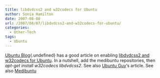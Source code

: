 ```yaml
---
title: libdvdcss2 and w32codecs for Ubuntu
author: Sonia Hamilton
date: 2007-08-08
url: /2007/08/07/libdvdcss2-and-w32codecs-for-ubuntu/
categories:
  - Other-Tech
tags:
  - Ubuntu
---
```

[Ubuntu Blog][1]{.undefined} has a good article on enabling [libdvdcss2 and w32codecs for Ubuntu][2]. In a nutshell, add the medibuntu repositories, then *apt-get install w32codecs libdvdcss2*. See also [Ubuntu Guy][3]&#8216;s article. See also [Medibuntu][4]

 [1]: http://ubuntu.wordpress.com/
 [2]: http://ubuntu.wordpress.com/2005/12/04/libdvdcss2-and-w32codecs-for-ubuntu/
 [3]: http://ubuntuguy.wordpress.com/2007/06/15/installing-libdvdcss2-and-w32-video-codecs-in-fiesty/
 [4]: http://medibuntu.sos-sts.com/repository.php
